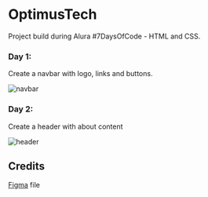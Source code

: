 # OptimusTech
Project build during Alura #7DaysOfCode - HTML and CSS.

### Day 1:
  Create a navbar with logo, links and buttons.
  
 ![navbar](https://user-images.githubusercontent.com/80278757/186708445-93349467-bcfb-4914-814a-95307bb5d890.png)


### Day 2:
  Create a header with about content
  
  ![header](https://user-images.githubusercontent.com/80278757/186930629-27576e00-6112-40f6-902d-457513b1f734.png)


## Credits
[Figma](https://www.figma.com/file/mm3MLozvUDGhDRTxSLlGL5/7daysOfCode-HTML-CSS?node-id=0%3A9878) file
